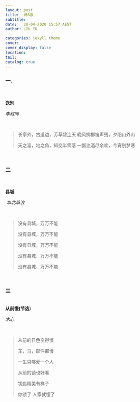 ```yaml
---
layout: post
title:  诗&歌
subtitle: 
date:   28-04-2020 15:57 AEST
author: LIU YU

categories: jekyll theme
cover: 
cover_display: false
location: 
tail: 
catalog: true 
---
```


### 一. 

<br>

**送别**

<a>*李叔同*</a>

<br>

> 长亭外，古道边，芳草碧连天
> 晚风拂柳笛声残，夕阳山外山
>
> 天之涯，地之角，知交半零落
> 一瓢浊酒尽余欢，今宵别梦寒

<br>

### 二

<br>

**县城**

​	<a>*华北革浪*</a>	

<br>

> 没有县城，万万不能
>
> 没有县城，万万不能
>
> 没有县城，万万不能
>
> 没有县城，万万不能
>
> 没有县城，万万不能
>

<br>

### 三

<br>**从前慢(节选**）

<a> *木心*</a>

<br>

> 从前的日色变得慢
>
> 车，马，邮件都慢
>
> 一生只够爱一个人
>
> 从前的锁也好看
>
> 钥匙精美有样子
>
> 你锁了 人家就懂了

<br>